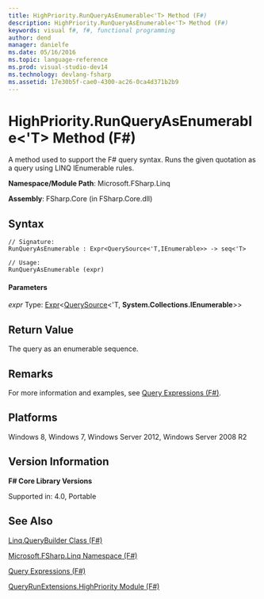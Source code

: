 ```yaml
---
title: HighPriority.RunQueryAsEnumerable<'T> Method (F#)
description: HighPriority.RunQueryAsEnumerable<'T> Method (F#)
keywords: visual f#, f#, functional programming
author: dend
manager: danielfe
ms.date: 05/16/2016
ms.topic: language-reference
ms.prod: visual-studio-dev14
ms.technology: devlang-fsharp
ms.assetid: 17e30b5f-cae0-4300-ac26-0ca4d371b2b9 
---
```


# HighPriority.RunQueryAsEnumerable<'T> Method (F#)

A method used to support the F# query syntax. Runs the given quotation as a query using LINQ IEnumerable rules.

**Namespace/Module Path**: Microsoft.FSharp.Linq

**Assembly**: FSharp.Core (in FSharp.Core.dll)


## Syntax

```
// Signature:
RunQueryAsEnumerable : Expr<QuerySource<'T,IEnumerable>> -> seq<'T>

// Usage:
RunQueryAsEnumerable (expr)
```

#### Parameters
*expr*
Type: [Expr](https://msdn.microsoft.com/library/975ca4d3-ac2b-46db-9f01-23cf8b190c6e)&lt;[QuerySource](https://msdn.microsoft.com/library/873589c1-c5dc-47d9-8abf-fee7258dfb00)&lt;'T,
**System.Collections.IEnumerable**&gt;&gt;




## Return Value
The query as an enumerable sequence.


## Remarks
For more information and examples, see [Query Expressions (F#)](https://msdn.microsoft.com/library/ff72235c-3ad8-4215-8679-2754484823db).


## Platforms
Windows 8, Windows 7, Windows Server 2012, Windows Server 2008 R2


## Version Information
**F# Core Library Versions**

Supported in: 4.0, Portable




## See Also
[Linq.QueryBuilder Class &#40;F&#35;&#41;](Linq.QueryBuilder-Class-%5BFSharp%5D.md)

[Microsoft.FSharp.Linq Namespace &#40;F&#35;&#41;](Microsoft.FSharp.Linq-Namespace-%5BFSharp%5D.md)

[Query Expressions (F#)](https://msdn.microsoft.com/library/ff72235c-3ad8-4215-8679-2754484823db)

[QueryRunExtensions.HighPriority Module (F#)](https://msdn.microsoft.com/library/c770a5e9-68b1-4517-9234-1c8521facdb9)


